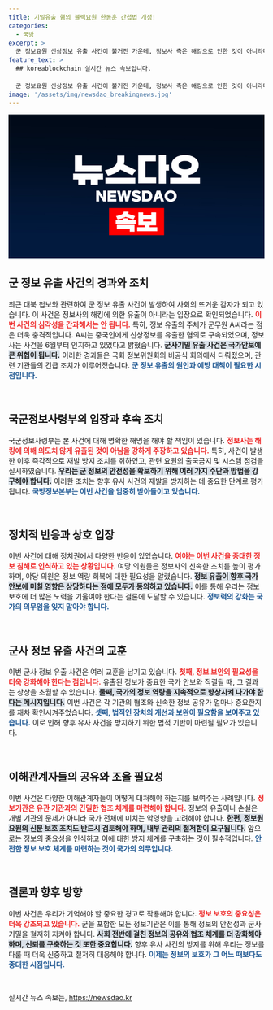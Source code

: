 ```yaml
---
title: 기밀유출 혐의 블랙요원 한동훈 간첩법 개정!
categories:
  - 국방
excerpt: >
  군 정보요원 신상정보 유출 사건이 불거진 가운데, 정보사 측은 해킹으로 인한 것이 아니라며 사건 인지 시점을 밝혔습니다. 여야 의원들은 정보를 회복해야 한다고 강조하며 우려를 표명했습니다. 간첩법 개정 논쟁도 시작되었습니다.
feature_text: >
  ## koreablockchain 실시간 뉴스 속보입니다.

  군 정보요원 신상정보 유출 사건이 불거진 가운데, 정보사 측은 해킹으로 인한 것이 아니라며 사건 인지 시점을 밝혔습니다. 여야 의원들은 정보를 회복해야 한다고 강조하며 우려를 표명했습니다. 간첩법 개정 논쟁도 시작되었습니다.
image: '/assets/img/newsdao_breakingnews.jpg'
---
```


<p><img src="/assets/img/newsdao_breakingnews.jpg" alt="koreablockchain 속보" /></p>

<h2 data-ke-size="size26">군 정보 유출 사건의 경과와 조치</h2>

<p data-ke-size="size16">최근 대북 첩보와 관련하여 군 정보 유출 사건이 발생하여 사회의 뜨거운 감자가 되고 있습니다. 이 사건은 정보사의 해킹에 의한 유출이 아니라는 입장으로 확인되었습니다. <b><span style="color: #ee2323;">이번 사건의 심각성을 간과해서는 안 됩니다.</span></b> 특히, 정보 유출의 주체가 군무원 A씨라는 점은 더욱 충격적입니다. A씨는 중국인에게 신상정보를 유출한 혐의로 구속되었으며, 정보사는 사건을 6월부터 인지하고 있었다고 밝혔습니다. <b><span style="background-color: #21538527;">군사기밀 유출 사건은 국가안보에 큰 위협이 됩니다.</span></b> 이러한 경과들은 국회 정보위원회의 비공식 회의에서 다뤄졌으며, 관련 기관들의 긴급 조치가 이루어졌습니다. <b><span style="color: #1a5490;">군 정보 유출의 원인과 예방 대책이 필요한 시점입니다.</span></b></p>

<p data-ke-size="size16">&nbsp;</p>

<h2 data-ke-size="size26">국군정보사령부의 입장과 후속 조치</h2>

<p data-ke-size="size16">국군정보사령부는 본 사건에 대해 명확한 해명을 해야 할 책임이 있습니다. <b><span style="color: #ee2323;">정보사는 해킹에 의해 의도치 않게 유출된 것이 아님을 강하게 주장하고 있습니다.</span></b> 특히, 사건이 발생한 이후 즉각적으로 재발 방지 조치를 취하였고, 관련 요원의 출국금지 및 시스템 점검을 실시하였습니다. <b><span style="background-color: #21538527;">우리는 군 정보의 안전성을 확보하기 위해 여러 가지 수단과 방법을 강구해야 합니다.</span></b> 이러한 조치는 향후 유사 사건의 재발을 방지하는 데 중요한 단계로 평가됩니다. <b><span style="color: #1a5490;">국방정보본부는 이번 사건을 엄중히 받아들이고 있습니다.</span></b></p>

<p data-ke-size="size16">&nbsp;</p>

<h2 data-ke-size="size26">정치적 반응과 상호 입장</h2>

<p data-ke-size="size16">이번 사건에 대해 정치권에서 다양한 반응이 있었습니다. <b><span style="color: #ee2323;">여야는 이번 사건을 중대한 정보 침해로 인식하고 있는 상황입니다.</span></b> 여당 의원들은 정보사의 신속한 조치를 높이 평가하며, 야당 의원은 정보 역량 회복에 대한 필요성을 알렸습니다. <b><span style="background-color: #21538527;">정보 유출이 향후 국가안보에 미칠 영향은 상당하다는 점에 모두가 동의하고 있습니다.</span></b> 이를 통해 우리는 정보 보호에 더 많은 노력을 기울여야 한다는 결론에 도달할 수 있습니다. <b><span style="color: #1a5490;">정보력의 강화는 국가의 의무임을 잊지 말아야 합니다.</span></b></p>

<p data-ke-size="size16">&nbsp;</p>

<h2 data-ke-size="size26">군사 정보 유출 사건의 교훈</h2>

<p data-ke-size="size16">이번 군사 정보 유출 사건은 여러 교훈을 남기고 있습니다. <b><span style="color: #ee2323;">첫째, 정보 보안의 필요성을 더욱 강화해야 한다는 점입니다.</span></b> 유출된 정보가 중요한 국가 안보와 직결될 때, 그 결과는 상상을 초월할 수 있습니다. <b><span style="background-color: #21538527;">둘째, 국가의 정보 역량을 지속적으로 향상시켜 나가야 한다는 메시지입니다.</span></b> 이번 사건은 각 기관의 협조와 신속한 정보 공유가 얼마나 중요한지를 재차 확인시켜주었습니다. <b><span style="color: #1a5490;">셋째, 법적인 장치의 개선과 보완이 필요함을 보여주고 있습니다.</span></b> 이로 인해 향후 유사 사건을 방지하기 위한 법적 기반이 마련될 필요가 있습니다.</p>

<p data-ke-size="size16">&nbsp;</p>

<h2 data-ke-size="size26">이해관계자들의 공유와 조율 필요성</h2>

<p data-ke-size="size16">이번 사건은 다양한 이해관계자들이 어떻게 대처해야 하는지를 보여주는 사례입니다. <b><span style="color: #ee2323;">정보기관은 유관 기관과의 긴밀한 협조 체계를 마련해야 합니다.</span></b> 정보의 유출이나 손실은 개별 기관의 문제가 아니라 국가 전체에 미치는 악영향을 고려해야 합니다. <b><span style="background-color: #21538527;">한편, 정보원요원의 신분 보호 조치도 반드시 검토해야 하며, 내부 관리의 철저함이 요구됩니다.</span></b> 앞으로는 정보의 중요성을 인식하고 이에 대한 방지 체계를 구축하는 것이 필수적입니다. <b><span style="color: #1a5490;">안전한 정보 보호 체계를 마련하는 것이 국가의 의무입니다.</span></b></p>

<p data-ke-size="size16">&nbsp;</p>

<h2 data-ke-size="size26">결론과 향후 방향</h2>

<p data-ke-size="size16">이번 사건은 우리가 기억해야 할 중요한 경고로 작용해야 합니다. <b><span style="color: #ee2323;">정보 보호의 중요성은 더욱 강조되고 있습니다.</span></b> 군을 포함한 모든 정보기관은 이를 통해 정보의 안전성과 군사 기밀을 철저히 지켜야 합니다. <b><span style="background-color: #21538527;">사회 전반에 걸친 정보의 공유와 협조 체계를 더 강화해야 하며, 신뢰를 구축하는 것 또한 중요합니다.</span></b> 향후 유사 사건의 방지를 위해 우리는 정보를 다룰 때 더욱 신중하고 철저히 대응해야 합니다. <b><span style="color: #1a5490;">이제는 정보의 보호가 그 어느 때보다도 중대한 시점입니다.</span></b></p>

<p data-ke-size="size16">&nbsp;</p>
실시간 뉴스 속보는, <a href="https://newsdao.kr" rel="dofollow">https://newsdao.kr</a>



